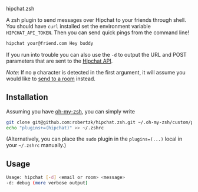 hipchat.zsh

A zsh plugin to send messages over Hipchat to your friends through shell. You should have `curl`
installed set the environment variable `HIPCHAT_API_TOKEN`.
Then you can send quick pings from the command line!

```bash
hipchat your@friend.com Hey buddy
```

If you run into trouble you can also use the `-d` to output the URL and POST 
parameters that are sent to the [Hipchat API](https://www.hipchat.com/docs/apiv2/method/private_message_user).

*Note*: If no `@` character is detected in the first argument, it will assume
you would like to [send to a room](https://www.hipchat.com/docs/apiv2/method/send_room_notification) instead.

Installation
--------

Assuming you have [oh-my-zsh](https://github.com/robbyrussell/oh-my-zsh), you can
simply write

```bash
git clone git@github.com:robertzk/hipchat.zsh.git ~/.oh-my-zsh/custom/plugins/hipchat
echo "plugins+=(hipchat)" >> ~/.zshrc
```

(Alternatively, you can place the `sudo` plugin in the `plugins=(...)` local in your `~/.zshrc` manually.)

Usage
------

```bash
Usage: hipchat [-d] <email or room> <message>
-d: debug (more verbose output)
```

